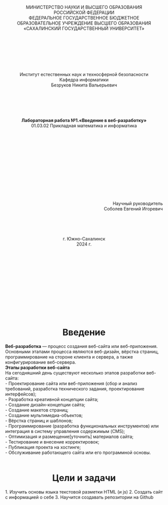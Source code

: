 <p align = "center">МИНИСТЕРСТВО НАУКИ И ВЫСШЕГО ОБРАЗОВАНИЯ<br>
РОССИЙСКОЙ ФЕДЕРАЦИИ<br>
ФЕДЕРАЛЬНОЕ ГОСУДАРСТВЕННОЕ БЮДЖЕТНОЕ<br>
ОБРАЗОВАТЕЛЬНОЕ УЧРЕЖДЕНИЕ ВЫСШЕГО ОБРАЗОВАНИЯ<br>
«САХАЛИНСКИЙ ГОСУДАРСТВЕННЫЙ УНИВЕРСИТЕТ»</p>
<br><br><br><br><br><br>
<p align = "center">Институт естественных наук и техносферной безопасности<br>Кафедра информатики<br>Безруков Никита Вальерьевич</p>
<br><br><br>
<p align = "center"><br><strong>Лабораторная работа №1.«Введение в веб-разработку»</strong><br>01.03.02 Прикладная математика и информатика</p>
<br><br><br><br><br><br><br><br><br><br><br><br>
<p align = "right">Научный руководитель<br>
Соболев Евгений Игоревич</p>
<br><br><br>
<p align = "center">г. Южно-Сахалинск<br>2024 г.</p>
<br><br><br><br><br><br><br><br><br><br><br><br>

<h1 align = "center">Введение</h1>
<b>Веб-разработка</b> — процесс создания веб-сайта или веб-приложения. Основными этапами процесса являются веб-дизайн, вёрстка страниц, программирование на стороне клиента и сервера, а также конфигурирование веб-сервера.
<br>
<b>Этапы разработки веб-сайта</b>
<br>
На сегодняшний день существуют несколько этапов разработки веб-сайта:
<br>
- Проектирование сайта или веб-приложения (сбор и анализ требований, разработка технического задания, проектирование интерфейсов);<br>
- Разработка креативной концепции сайта;<br>
- Создание дизайн-концепции сайта;<br>
- Создание макетов страниц;<br>
- Создание мультимедиа-объектов;<br>
- Вёрстка страниц и шаблонов;<br>
- Программирование (разработка функциональных инструментов) или интеграция в систему управления содержимым (CMS);<br>
- Оптимизация и размещение[уточнить] материалов сайта;<br>
- Тестирование и внесение корректировок;<br>
- Публикация проекта на хостинге;<br>
- Обслуживание работающего сайта или его программной основы.<br>
<br>
<h1 align = "center">Цели и задачи</h1>
1. Изучить основы языка текстовой разметки HTML (и js)
2. Создать сайт с информацией о себе
3. Научится создавать репозитории на Github
<br><br>
